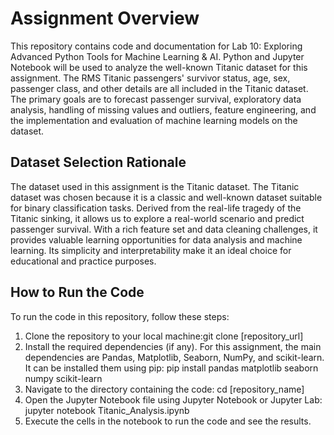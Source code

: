 # Assignment Overview

This repository contains code and documentation for Lab 10: Exploring Advanced Python Tools for Machine Learning & AI. 
Python and Jupyter Notebook will be used to analyze the well-known Titanic dataset for this assignment. 
The RMS Titanic passengers' survivor status, age, sex, passenger class, and other details are all included in the Titanic dataset. 
The primary goals are to forecast passenger survival, exploratory data analysis, handling of missing values and outliers, feature engineering, and the implementation and evaluation of machine learning models on the dataset.
## Dataset Selection Rationale

The dataset used in this assignment is the Titanic dataset. The Titanic dataset was chosen because it is a classic and well-known dataset suitable for binary classification tasks. 
Derived from the real-life tragedy of the Titanic sinking, it allows us to explore a real-world scenario and predict passenger survival. 
With a rich feature set and data cleaning challenges, it provides valuable learning opportunities for data analysis and machine learning. 
Its simplicity and interpretability make it an ideal choice for educational and practice purposes.

## How to Run the Code
To run the code in this repository, follow these steps:
1. Clone the repository to your local machine:git clone [repository_url]
2. Install the required dependencies (if any). For this assignment, the main dependencies are Pandas, Matplotlib, Seaborn, NumPy, and scikit-learn.
It can be installed  them using pip: pip install pandas matplotlib seaborn numpy scikit-learn
3. Navigate to the directory containing the code: cd [repository_name]
4. Open the Jupyter Notebook file using Jupyter Notebook or Jupyter Lab: jupyter notebook Titanic_Analysis.ipynb
5. Execute the cells in the notebook to run the code and see the results.

